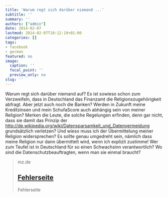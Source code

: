 ```yaml
---
title: 'Warum regt sich darüber niemand ...'
subtitle: ''
summary: ''
authors: ["admin"]
date: 2014-02-07
lastmod: 2014-02-07T10:12:19+01:00
categories: []
tags:
- facebook
- german
featured: no
image:
  caption: ''
  focal_point: ''
  preview_only: no
slug: ''
---
```

Warum regt sich darüber niemand auf? Es ist sowieso schon zum Verzweifeln, dass in Deutschland das Finanzamt die Religionszugehörigkeit abfragt. Aber jetzt auch noch die Banken? Werden in Zukunft meine Kreditzinsen und mein SchufaScore auch abhängig sein von meiner Religion? Merken die Leute, die solche Regelungen erfinden, denn gar nicht, dass sie damit das Prinzip der http://de.wikipedia.org/wiki/Datensparsamkeit_und_Datenvermeidung grundsätzlich verletzen? Und wieso muss ich der Übermittelung meiner Religion widersprechen? Es sollte genau umgedreht sein, nämlich dass meine Religion nur dann übermittelt wird, wenn ich explizit zustimme! Wer zum Teufel ist in Deutschland für so einen Schwachsinn verantwortlich? Wo sind die Datenschutzbeauftragten, wenn man sie einmal braucht? 
> mz.de
> ## [Fehlerseite](http://www.mz-web.de/mitteldeutschland/kirchensteuer-bank-fragt-nach-der-religion-ihrer-kunden,20641266,25809196.html)
>
>Fehlerseite


